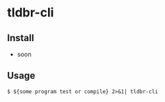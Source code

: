 # tldbr-cli

## Install
* soon

## Usage
```
$ ${some program test or compile} 2>&1| tldbr-cli
```


